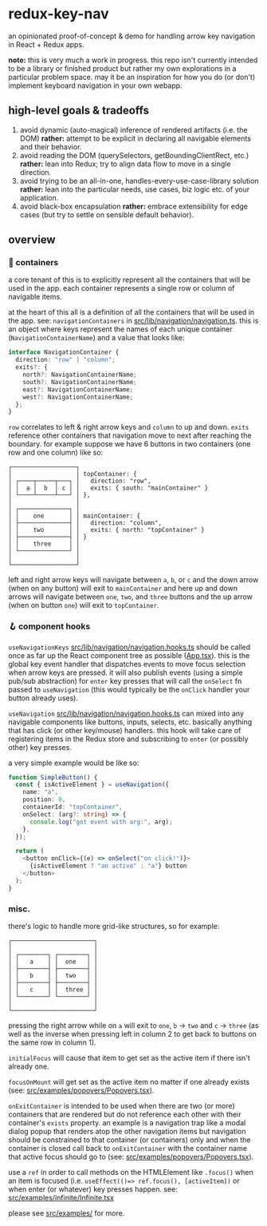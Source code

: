 # redux-key-nav

an opinionated proof-of-concept & demo for handling arrow key navigation in React + Redux apps.

**note:** this is very much a work in progress. this repo isn't currently intended to be a library or finished product but rather my own explorations in a particular problem space. may it be an inspiration for how you do (or don't) implement keyboard navigation in your own webapp.

## high-level goals & tradeoffs

1. avoid dynamic (auto-magical) inference of rendered artifacts (i.e. the DOM) **rather:** attempt to be explicit in declaring all navigable elements and their behavior.
2. avoid reading the DOM (querySelectors, getBoundingClientRect, etc.) **rather:** lean into Redux; try to align data flow to move in a single direction.
3. avoid trying to be an all-in-one, handles-every-use-case-library solution **rather:** lean into the particular needs, use cases, biz logic etc. of your application.
4. avoid black-box encapsulation **rather:** embrace extensibility for edge cases (but try to settle on sensible default behavior).

## overview

### 🧃 containers

a core tenant of this is to explicitly represent all the containers that will be used in the app. each container represents a single row or column of navigable items.

at the heart of this all is a definition of all the containers that will be used in the app. see: `navigationContainers` in [src/lib/navigation/navigation.ts](src/lib/navigation/navigation.ts). this is an object where keys represent the names of each unique container (`NavigationContainerName`) and a value that looks like:

```ts
interface NavigationContainer {
  direction: "row" | "column";
  exits?: {
    north?: NavigationContainerName;
    south?: NavigationContainerName;
    east?: NavigationContainerName;
    west?: NavigationContainerName;
  };
}
```

`row` correlates to left & right arrow keys and `column` to up and down. `exits` reference other containers that navigation move to next after reaching the boundary. for example suppose we have 6 buttons in two containers (one row and one column) like so:

```
┌──────────────────┐
│                  │ topContainer: {
│ ┌────┬─────┬───┐ │   direction: "row",
│ │  a │  b  │ c │ │   exits: { south: "mainContainer" }
│ └────┴─────┴───┘ │ },
│                  │
│ ┌──────────────┐ │
│ │    one       │ │ mainContainer: {
│ ├──────────────┤ │   direction: "column",
│ │    two       │ │   exits: { north: "topContainer" }
│ ├──────────────┤ │ }
│ │    three     │ │
│ └──────────────┘ │
│                  │
└──────────────────┘

```

left and right arrow keys will navigate between `a`, `b`, or `c` and the down arrow (when on any button) will exit to `mainContainer` and here up and down arrows will navigate between `one`, `two`, and `three` buttons and the up arrow (when on button `one`) will exit to `topContainer`.

### 🪝 component hooks

`useNavigationKeys` [src/lib/navigation/navigation.hooks.ts](src/lib/navigation/navigation.hooks.ts) should be called once as far up the React component tree as possible ([App.tsx](src/App.tsx)). this is the global key event handler that dispatches events to move focus selection when arrow keys are pressed. it will also publish events (using a simple pub/sub abstraction) for `enter` key presses that will call the `onSelect` fn passed to `useNavigation` (this would typically be the `onClick` handler your button already uses).

`useNavigation` [src/lib/navigation/navigation.hooks.ts](src/lib/navigation/navigation.hooks.ts) can mixed into any navigable components like buttons, inputs, selects, etc. basically anything that has click (or other key/mouse) handlers. this hook will take care of registering items in the Redux store and subscribing to `enter` (or possibly other) key presses.

a very simple example would be like so:

```ts
function SimpleButton() {
  const { isActiveElement } = useNavigation({
    name: "a",
    position: 0,
    containerId: "topContainer",
    onSelect: (arg?: string) => {
      console.log("got event with arg:", arg);
    },
  });

  return (
    <button onClick={(e) => onSelect("on click!")}>
      {isActiveElement ? "an active" : "a"} button
    </button>
  );
}
```

### misc.

there's logic to handle more grid-like structures, so for example:

```
┌───────────────────────┐
│                       │
│ ┌────────┐ ┌────────┐ │
│ │   a    │ │  one   │ │
│ ├────────┤ ├────────┤ │
│ │   b    │ │  two   │ │
│ ├────────┤ ├────────┤ │
│ │   c    │ │  three │ │
│ └────────┘ └────────┘ │
│                       │
└───────────────────────┘
```

pressing the right arrow while on `a` will exit to `one`, `b` -> `two` and `c` -> `three` (as well as the inverse when pressing left in column 2 to get back to buttons on the same row in column 1).

`initialFocus` will cause that item to get set as the active item if there isn't already one.

`focusOnMount` will get set as the active item no matter if one already exists (see: [src/examples/popovers/Popovers.tsx](src/examples/popovers/Popovers.tsx)).

`onExitContainer` is intended to be used when there are two (or more) containers that are rendered but do not reference each other with their container's `exists` property. an example is a navigation trap like a modal dialog popup that renders atop the other navigation items but navigation should be constrained to that container (or containers) only and when the container is closed call back to `onExitContainer` with the container name that active focus should go to (see: [src/examples/popovers/Popovers.tsx](src/examples/popovers/Popovers.tsx)).

use a `ref` in order to call methods on the HTMLElement like `.focus()` when an item is focused (i.e. `useEffect(()=> ref.focus(), [activeItem])` or when enter (or whatever) key presses happen. see: [src/examples/infinite/Infinite.tsx](src/examples/infinite/Infinite.tsx)

please see [src/examples/](src/examples/) for more.
